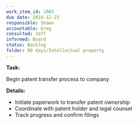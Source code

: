 ```yaml
---
work_item_id: 1003
due date: 2024-12-23
responsible: Shawn
accountable: Greg
consulted: Jeff
informed: Board
status: Backlog
folder: 90 days/Intellectual property
---
```


**Task:**

Begin patent transfer process to company

**Details:**

- Initiate paperwork to transfer patent ownership
- Coordinate with patent holder and legal counsel
- Track progress and confirm filings
